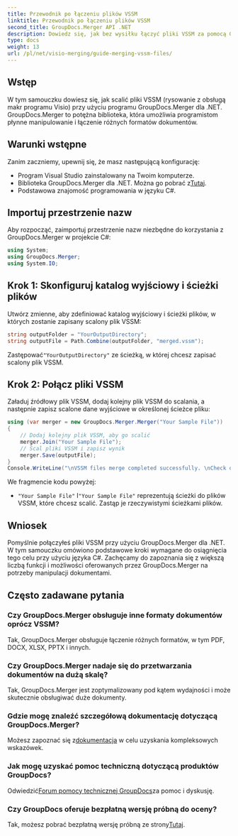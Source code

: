```yaml
---
title: Przewodnik po łączeniu plików VSSM
linktitle: Przewodnik po łączeniu plików VSSM
second_title: GroupDocs.Merger API .NET
description: Dowiedz się, jak bez wysiłku łączyć pliki VSSM za pomocą GroupDocs.Merger dla .NET. Przewodnik krok po kroku dla programistów C#.
type: docs
weight: 13
url: /pl/net/visio-merging/guide-merging-vssm-files/
---
```

## Wstęp
W tym samouczku dowiesz się, jak scalić pliki VSSM (rysowanie z obsługą makr programu Visio) przy użyciu programu GroupDocs.Merger dla .NET. GroupDocs.Merger to potężna biblioteka, która umożliwia programistom płynne manipulowanie i łączenie różnych formatów dokumentów.
## Warunki wstępne
Zanim zaczniemy, upewnij się, że masz następującą konfigurację:
- Program Visual Studio zainstalowany na Twoim komputerze.
-  Biblioteka GroupDocs.Merger dla .NET. Można go pobrać z[Tutaj](https://releases.groupdocs.com/merger/net/).
- Podstawowa znajomość programowania w języku C#.

## Importuj przestrzenie nazw
Aby rozpocząć, zaimportuj przestrzenie nazw niezbędne do korzystania z GroupDocs.Merger w projekcie C#:
```csharp
using System; 
using GroupDocs.Merger;
using System.IO;
```
## Krok 1: Skonfiguruj katalog wyjściowy i ścieżki plików
Utwórz zmienne, aby zdefiniować katalog wyjściowy i ścieżki plików, w których zostanie zapisany scalony plik VSSM:
```csharp
string outputFolder = "YourOutputDirectory";
string outputFile = Path.Combine(outputFolder, "merged.vssm");
```
 Zastępować`"YourOutputDirectory"` ze ścieżką, w której chcesz zapisać scalony plik VSSM.
## Krok 2: Połącz pliki VSSM
Załaduj źródłowy plik VSSM, dodaj kolejny plik VSSM do scalania, a następnie zapisz scalone dane wyjściowe w określonej ścieżce pliku:
```csharp
using (var merger = new GroupDocs.Merger.Merger("Your Sample File"))
{
    // Dodaj kolejny plik VSSM, aby go scalić
    merger.Join("Your Sample File");
    // Scal pliki VSSM i zapisz wynik
    merger.Save(outputFile);
}
Console.WriteLine("\nVSSM files merge completed successfully. \nCheck output in {0}", outputFolder);
```
We fragmencie kodu powyżej:
- `"Your Sample File"` I`"Your Sample File"` reprezentują ścieżki do plików VSSM, które chcesz scalić. Zastąp je rzeczywistymi ścieżkami plików.

## Wniosek
Pomyślnie połączyłeś pliki VSSM przy użyciu GroupDocs.Merger dla .NET. W tym samouczku omówiono podstawowe kroki wymagane do osiągnięcia tego celu przy użyciu języka C#. Zachęcamy do zapoznania się z większą liczbą funkcji i możliwości oferowanych przez GroupDocs.Merger na potrzeby manipulacji dokumentami.

## Często zadawane pytania
### Czy GroupDocs.Merger obsługuje inne formaty dokumentów oprócz VSSM?
Tak, GroupDocs.Merger obsługuje łączenie różnych formatów, w tym PDF, DOCX, XLSX, PPTX i innych.
### Czy GroupDocs.Merger nadaje się do przetwarzania dokumentów na dużą skalę?
Tak, GroupDocs.Merger jest zoptymalizowany pod kątem wydajności i może skutecznie obsługiwać duże dokumenty.
### Gdzie mogę znaleźć szczegółową dokumentację dotyczącą GroupDocs.Merger?
 Możesz zapoznać się z[dokumentacja](https://reference.groupdocs.com/merger/net/) w celu uzyskania kompleksowych wskazówek.
### Jak mogę uzyskać pomoc techniczną dotyczącą produktów GroupDocs?
 Odwiedzić[Forum pomocy technicznej GroupDocs](https://forum.groupdocs.com/c/merger/32)za pomoc i dyskusję.
### Czy GroupDocs oferuje bezpłatną wersję próbną do oceny?
 Tak, możesz pobrać bezpłatną wersję próbną ze strony[Tutaj](https://releases.groupdocs.com/).